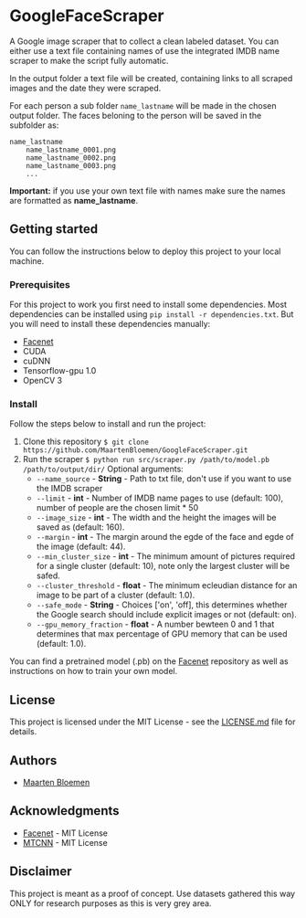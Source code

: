 # GoogleFaceScraper
A Google image scraper that to collect a clean labeled dataset. You can either use a text file containing names of use the integrated IMDB name scraper to make the script fully automatic.

In the output folder a text file will be created, containing links to all scraped images and the date they were scraped.

For each person a sub folder `name_lastname` will be made in the chosen output folder. The faces beloning to the person will be saved in the subfolder as:
```
name_lastname
	name_lastname_0001.png
	name_lastname_0002.png
	name_lastname_0003.png
	...
```

**Important:** if you use your own text file with names make sure the names are formatted as **name_lastname**.

## Getting started
You can follow the instructions below to deploy this project to your local machine.

### Prerequisites
For this project to work you first need to install some dependencies. Most dependencies can be installed using `pip install -r dependencies.txt`. But you will need to install these dependencies manually:

* [Facenet](https://github.com/davidsandberg/facenet)
* CUDA
* cuDNN
* Tensorflow-gpu 1.0
* OpenCV 3

### Install
Follow the steps below to install and run the project:
1. Clone this repository `$ git clone https://github.com/MaartenBloemen/GoogleFaceScraper.git`
2. Run the scraper `$ python run src/scraper.py /path/to/model.pb /path/to/output/dir/`
	Optional arguments:
	*  `--name_source` - **String** - Path to txt file, don't use if you want to use the IMDB scraper
	*  `--limit` - **int** - Number of IMDB name pages to use (default: 100), number of people are the chosen limit * 50
	*  `--image_size` - **int** - The width and the height the images will be saved as (default: 160).
	* `--margin` - **int** - The margin around the egde of the face and egde of the image (default: 44).
	* `--min_cluster_size` - **int** - The minimum amount of pictures required for a single cluster (default: 10), note only the largest cluster will be safed.
	* `--cluster_threshold` - **float** - The minimum ecleudian distance for an image to be part of a cluster (default: 1.0).
	* `--safe_mode` - **String** - Choices ['on', 'off], this determines whether the Google search should include explicit images or not (default: on).
	* `--gpu_memory_fraction` - **float** - A number bewteen 0 and 1 that determines that max percentage of GPU memory that can be used (default: 1.0).
	
You can find a pretrained model (.pb) on the [Facenet](https://github.com/davidsandberg/facenet) repository as well as instructions on how to train your own model.

## License
This project is licensed under the MIT License - see the [LICENSE.md](https://github.com/MaartenBloemen/GoogleFaceScraper/blob/master/LICENSE.md)  file for details.

## Authors
* [Maarten Bloemen](https://github.com/MaartenBloemen) 

## Acknowledgments
* [Facenet](https://github.com/davidsandberg/facenet) - MIT License
* [MTCNN](https://github.com/kpzhang93/MTCNN_face_detection_alignment) - MIT License

## Disclaimer
This project is meant as a proof of concept. Use datasets gathered this way ONLY for research purposes as this is very grey area.
